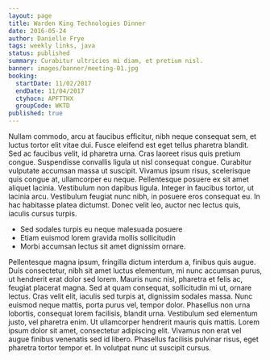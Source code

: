 ```yaml
---
layout: page
title: Warden King Technologies Dinner
date: 2016-05-24
author: Danielle Frye
tags: weekly links, java
status: published
summary: Curabitur ultricies mi diam, et pretium nisl.
banner: images/banner/meeting-01.jpg
booking:
  startDate: 11/02/2017
  endDate: 11/04/2017
  ctyhocn: APFTTHX
  groupCode: WKTD
published: true
---
```

Nullam commodo, arcu at faucibus efficitur, nibh neque consequat sem, et luctus tortor elit vitae dui. Fusce eleifend est eget tellus pharetra blandit. Sed ac faucibus velit, id pharetra urna. Cras laoreet risus quis pretium congue. Suspendisse convallis ligula ut nisl consequat congue. Curabitur vulputate accumsan massa ut suscipit. Vivamus ipsum risus, scelerisque quis congue at, ullamcorper eu neque. Pellentesque posuere ex sit amet aliquet lacinia. Vestibulum non dapibus ligula. Integer in faucibus tortor, ut lacinia arcu. Vestibulum feugiat nunc nibh, in posuere eros consequat eu. In hac habitasse platea dictumst. Donec velit leo, auctor nec lectus quis, iaculis cursus turpis.

* Sed sodales turpis eu neque malesuada posuere
* Etiam euismod lorem gravida mollis sollicitudin
* Morbi accumsan lectus sit amet dignissim ornare.

Pellentesque magna ipsum, fringilla dictum interdum a, finibus quis augue. Duis consectetur, nibh sit amet luctus elementum, mi nunc accumsan purus, ut hendrerit erat dolor sed lorem. Mauris nunc nisl, pharetra et felis ac, feugiat placerat magna. Sed at quam consequat, sollicitudin mi ut, ornare lectus. Cras velit elit, iaculis sed turpis at, dignissim sodales massa. Nunc euismod neque mattis, porta purus vel, tempor dolor. Phasellus non urna lobortis, consequat lorem facilisis, blandit urna. Vestibulum sed elementum justo, vel pharetra enim. Ut ullamcorper hendrerit mauris quis mattis. Lorem ipsum dolor sit amet, consectetur adipiscing elit. Vivamus non erat vel augue finibus venenatis sed id libero. Phasellus facilisis pulvinar risus, eget pharetra tortor tempor et. In volutpat nunc ut suscipit cursus.
